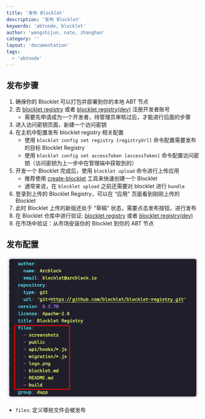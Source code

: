 ```yaml
---
title: '发布 Blocklet'
description: '发布 Blocklet'
keywords: 'abtnode, blocklet'
author: 'wangshijun, nate, zhanghan'
category: ''
layout: 'documentation'
tags:
  - 'abtnode'
---
```


## 发布步骤

1. 确保你的 Blocklet 可以打包并部署到你的本地 ABT 节点
2. 去 [blocklet registry](https://registry.arcblock.io/) 或者 [blocklet registry(dev)](https://dev.registry.arcblock.io/) 注册开发者账号
   - 需要先申请成为一个开发者，待管理员审核过后，才能进行后面的步骤
3. 进入访问密钥页面，新建一个访问密钥
4. 在主机中配置发布 blocklet registry 相关配置
   - 使用 `blocklet config set registry [registryUrl]` 命令配置需要发布的目标 Blocklet Registry
   - 使用 `blocklet config set accessToken [accessToken]` 命令配置访问密钥（访问密钥为上一步中在管理端中获取到的）
5. 开发一个 Blocklet 完成后，使用 `blocklet upload` 命令进行上传应用
   - 推荐使用 [create-blocklet](https://www.npmjs.com/package/create-blocklet) 工具来快速创建一个 Blocklet
   - 通常来说，在 `blocklet upload` 之前还需要对 blocklet 进行 `bundle`
6. 登录到上传的 Blocklet Registry，可以在 “应用” 页面看到刚刚上传的 Blocklet
7. 此时 Blocklet 上传的新版还处于 “草稿” 状态，需要点击发布按钮，进行发布
8. 在 Blocklet 仓库中进行验证: [blocklet registry](https://registry.arcblock.io/) 或者 [blocklet registry(dev)](https://dev.registry.arcblock.io/)
9. 在市场中验证：从市场安装你的 Blocklet 到你的 ABT 节点

## 发布配置

![](./images/publish-blocklets-1.png)

- `files`: 定义哪些文件会被发布
